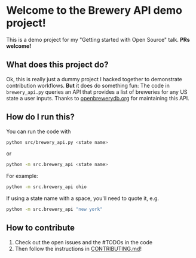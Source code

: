# Welcome to the Brewery API demo project!

This is a demo project for my "Getting started with Open Source" talk. **PRs welcome!**

## What does this project do?

Ok, this is really just a dummy project I hacked together to demonstrate contribution workflows. **But** it does do something fun: The code in `brewery_api.py` queries an API that provides a list of breweries for any US state a user inputs. Thanks to [openbrewerydb.org](https://www.openbrewerydb.org/) for maintaining this API.

## How do I run this?

You can run the code with 
```bash
python src/brewery_api.py <state name>
``` 
or
```bash
python -m src.brewery_api <state name>
```

For example: 
```bash
python -m src.brewery_api ohio
```

If using a state name with a space, you'll need to quote it, e.g.
```bash
python -m src.brewery_api "new york"
```

## How to contribute

1. Check out the open issues and the #TODOs in the code
2. Then follow the instructions in [CONTRIBUTING.md](CONTRIBUTING.md)!